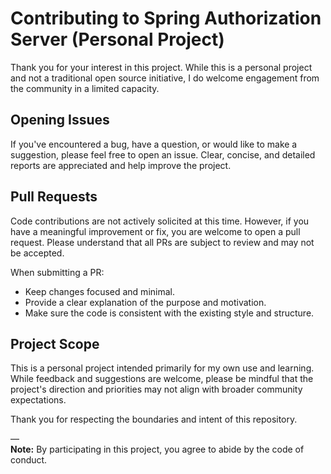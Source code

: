 # Contributing to Spring Authorization Server (Personal Project)

Thank you for your interest in this project. While this is a personal project and not a traditional open source initiative, I do welcome engagement from the community in a limited capacity.

## Opening Issues

If you've encountered a bug, have a question, or would like to make a suggestion, please feel free to open an issue. Clear, concise, and detailed reports are appreciated and help improve the project.

## Pull Requests

Code contributions are not actively solicited at this time. However, if you have a meaningful improvement or fix, you are welcome to open a pull request. Please understand that all PRs are subject to review and may not be accepted.

When submitting a PR:
- Keep changes focused and minimal.
- Provide a clear explanation of the purpose and motivation.
- Make sure the code is consistent with the existing style and structure.

## Project Scope

This is a personal project intended primarily for my own use and learning. While feedback and suggestions are welcome, please be mindful that the project's direction and priorities may not align with broader community expectations.

Thank you for respecting the boundaries and intent of this repository.

—  
**Note:** By participating in this project, you agree to abide by the code of conduct.
